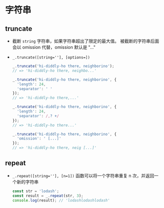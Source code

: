 # 字符串

## truncate

+ 截断 `string` 字符串，如果字符串超出了限定的最大值。 被截断的字符串后面会以 omission 代替，omission 默认是 "..."

+ `_.truncate([string=''], [options=])`

  ```js
  _.truncate('hi-diddly-ho there, neighborino');
  // => 'hi-diddly-ho there, neighbo...'
  ```

  ```js
  _.truncate('hi-diddly-ho there, neighborino', {
    'length': 24,
    'separator': ' '
  });
  // => 'hi-diddly-ho there,...'
  ```

  ```js
  _.truncate('hi-diddly-ho there, neighborino', {
    'length': 24,
    'separator': /,? +/
  });
  // => 'hi-diddly-ho there...'
  ```

  ```js
  _.truncate('hi-diddly-ho there, neighborino', {
    'omission': ' [...]'
  });
  // => 'hi-diddly-ho there, neig [...]'
  ```

## repeat

+ `_.repeat([string=''], [n=1])` 函数可以将一个字符串重复 n 次，并返回一个新的字符串

  ```js
  const str = 'lodash';
  const result = _.repeat(str, 3);
  console.log(result); // 'lodashlodashlodash'
  ```






